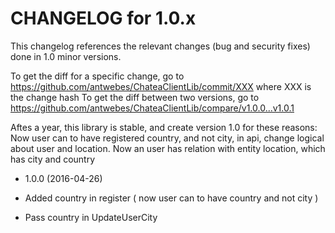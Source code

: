 CHANGELOG for 1.0.x
===================

This changelog references the relevant changes (bug and security fixes) done
in 1.0 minor versions.

To get the diff for a specific change, go to https://github.com/antwebes/ChateaClientLib/commit/XXX where XXX is the change hash
To get the diff between two versions, go to https://github.com/antwebes/ChateaClientLib/compare/v1.0.0...v1.0.1

Aftes a year, this library is stable, and create version 1.0 for these reasons: 
Now user can to have registered country, and not city, in api, change logical about user and location.
Now an user has relation with entity location, which has city and country

* 1.0.0 (2016-04-26)

 * Added country in register ( now user can to have country and not city )
 * Pass country in UpdateUserCity
